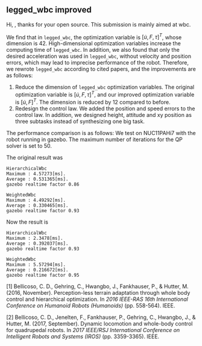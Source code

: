 ## legged_wbc improved

Hi, , thanks for your open source. This submission is mainly aimed at wbc.

We find that in `legged_wbc`, the optimization variable is $[\dot{u}, F, \tau]^T$, whose dimension is 42. High-dimensional optimization variables increase the computing time of `legged_wbc`. In addition, we also found that only the desired acceleration was used in `legged_wbc`, without velocity and position errors, which may lead to imprecise performance of the robot. Therefore, we rewrote `legged_wbc` according to cited papers, and the improvements are as follows:

1. Reduce the dimension of `legged_wbc` optimization variables. The original optimization variable is $[\dot{u}, F, \tau]^T$, and our improved optimization variable is $[\dot{u}, F]^T$. The dimension is reduced by 12 compared to before.
2. Redesign the control law.  We added the position and speed errors to the control law. In addition, we designed height, attitude and xy position as three subtasks instead of synthesizing one big task.

The performance comparison is as follows: We test on NUC11PAHi7 with the robot running in gazebo. The maximum number of iterations for the QP solver is set to 50.

The original result was

```
HierarchicalWbc
Maximum : 4.57273[ms].
Average : 0.531365[ms].
gazebo realtime factor 0.86

WeightedWbc
Maximum : 4.49292[ms].
Average : 0.330465[ms].
gazebo realtime factor 0.93
```

Now the result is

```
HierarchicalWbc
Maximum : 2.3478[ms].
Average : 0.392037[ms].
gazebo realtime factor 0.93

WeightedWbc
Maximum : 5.57294[ms].
Average : 0.216672[ms].
gazebo realtime factor 0.95
```



[1] Bellicoso, C. D., Gehring, C., Hwangbo, J., Fankhauser, P., & Hutter, M. (2016, November). Perception-less terrain adaptation through whole body control and hierarchical optimization. In *2016 IEEE-RAS 16th International Conference on Humanoid Robots (Humanoids)* (pp. 558-564). IEEE.

[2] Bellicoso, C. D., Jenelten, F., Fankhauser, P., Gehring, C., Hwangbo, J., & Hutter, M. (2017, September). Dynamic locomotion and whole-body control for quadrupedal robots. In *2017 IEEE/RSJ International Conference on Intelligent Robots and Systems (IROS)* (pp. 3359-3365). IEEE.
